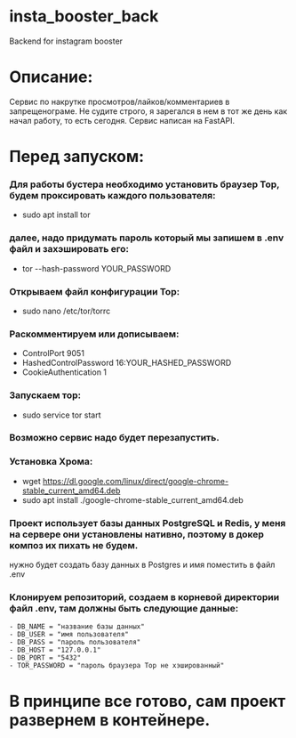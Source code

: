 # insta_booster_back
Backend for instagram booster

# Описание:
Сервис по накрутке просмотров/лайков/комментариев в запрещенограме.
Не судите строго, я зарегался в нем в тот же день как начал работу, то есть сегодня.
Сервис написан на FastAPI.

# Перед запуском:
### Для работы бустера необходимо установить браузер Тор, будем проксировать каждого пользователя:
- sudo apt install tor
### далее, надо придумать пароль который мы запишем в .env файл и захэшировать его:
- tor --hash-password YOUR_PASSWORD
### Открываем файл конфигурации Тор:
- sudo nano /etc/tor/torrc
### Раскомментируем или дописываем:
- ControlPort 9051
- HashedControlPassword 16:YOUR_HASHED_PASSWORD
- CookieAuthentication 1

### Запускаем тор: 
- sudo service tor start

### Возможно сервис надо будет перезапустить.

### Установка Хрома:
- wget https://dl.google.com/linux/direct/google-chrome-stable_current_amd64.deb
- sudo apt install ./google-chrome-stable_current_amd64.deb

### Проект использует базы данных PostgreSQL и Redis, у меня на сервере они установлены нативно, поэтому в докер композ их пихать не будем.
нужно будет создать базу данных в Postgres и имя поместить в файл .env

### Клонируем репозиторий, создаем в корневой директории файл .env, там должны быть следующие данные:
    - DB_NAME = "название базы данных"
    - DB_USER = "имя пользователя"
    - DB_PASS = "пароль пользователя"
    - DB_HOST = "127.0.0.1"
    - DB_PORT = "5432"
    - TOR_PASSWORD = "пароль браузера Тор не хэшированный"

# В принципе все готово, сам проект развернем в контейнере.
